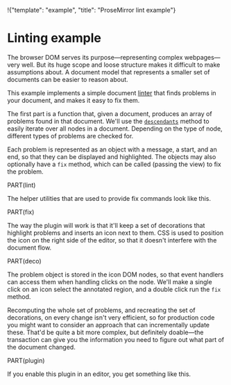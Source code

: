 !{"template": "example", "title": "ProseMirror lint example"}

<style>
  #editor { position: relative }
  .problem { background: #fdd; border-bottom: 1px solid #f22; margin-bottom: -1px; }
  .lint-icon {
    display: inline-block; position: absolute; right: 2px; cursor: pointer;
    border-radius: 100px; background: #f22; color: white; font-family: times, georgia, serif;
    font-size: 15px; font-weight: bold; width: 1.1em; height: 1.1em;
    text-align: center; padding-left: .5px; line-height: 1.1em
  }
  .lint-icon:before { content: "!" }
  .ProseMirror { padding-right: 20px }
</style>

# Linting example

The browser DOM serves its purpose—representing complex webpages—very
well. But its huge scope and loose structure makes it difficult to
make assumptions about. A document model that represents a smaller set
of documents can be easier to reason about.

This example implements a simple document
[linter](https://en.wikipedia.org/wiki/Lint_(software)) that finds
problems in your document, and makes it easy to fix them.

The first part is a function that, given a document, produces an array
of problems found in that document. We'll use the
[`descendants`](##model.Node.descendants) method to easily iterate
over all nodes in a document. Depending on the type of node, different
types of problems are checked for.

Each problem is represented as an object with a message, a start, and
an end, so that they can be displayed and highlighted. The objects may
also optionally have a `fix` method, which can be called (passing the
view) to fix the problem.

PART(lint)

The helper utilities that are used to provide fix commands look like
this.

PART(fix)

The way the plugin will work is that it'll keep a set of decorations
that highlight problems and inserts an icon next to them. CSS is used
to position the icon on the right side of the editor, so that it
doesn't interfere with the document flow.

PART(deco)

The problem object is stored in the icon DOM nodes, so that event
handlers can access them when handling clicks on the node. We'll make
a single click on an icon select the annotated region, and a double
click run the `fix` method.

Recomputing the whole set of problems, and recreating the set of
decorations, on every change isn't very efficient, so for production
code you might want to consider an approach that can incrementally
update these. That'd be quite a bit more complex, but definitely
doable—the transaction can give you the information you need to figure
out what part of the document changed.

PART(plugin)

If you enable this plugin in an editor, you get something like this.

<div id=editor></div>

<div id=content style="display: none">
  <h3>Linting demo</h3>
  <p>This is a sentence ,but the comma isn't in the right place.</p>
  <h5>Too-minor header</h5>
  <p>This is an image <img src="/img/smiley.png"> without alt text.
  You can hover over the icons on the right to see what the
  problem is, click them to select the relevant text, and, obviously,
  double-click them to automatically fix it (if supported).</p>
</div>
